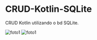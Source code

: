 # CRUD-Kotlin-SQLite
CRUD Kotlin utilizando o bd SQLite.

![foto1](https://user-images.githubusercontent.com/38704936/115256112-518c7500-a105-11eb-9f61-467496742835.jpeg)
![foto1](https://user-images.githubusercontent.com/38704936/115256307-7da7f600-a105-11eb-89e9-c7c9ae6e60e9.jpeg)
